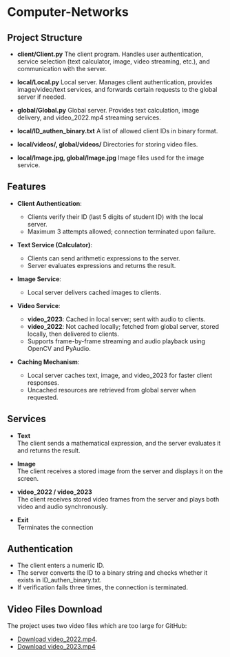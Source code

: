 # Computer-Networks

## Project Structure

- **client/Client.py**
The client program. Handles user authentication, service selection (text calculator, image, video streaming, etc.), and communication with the server.

- **local/Local.py**
Local server. Manages client authentication, provides image/video/text services, and forwards certain requests to the global server if needed.

- **global/Global.py**
Global server. Provides text calculation, image delivery, and video_2022.mp4 streaming services.

- **local/ID_authen_binary.txt**
A list of allowed client IDs in binary format.

- **local/videos/, global/videos/**
Directories for storing video files.

- **local/Image.jpg, global/Image.jpg**
Image files used for the image service.

## Features

- **Client Authentication**:
  - Clients verify their ID (last 5 digits of student ID) with the local server.
  - Maximum 3 attempts allowed; connection terminated upon failure.

- **Text Service (Calculator)**:
  - Clients can send arithmetic expressions to the server.
  - Server evaluates expressions and returns the result.

- **Image Service**:
  - Local server delivers cached images to clients.

- **Video Service**:
  - **video_2023**: Cached in local server; sent with audio to clients.
  - **video_2022**: Not cached locally; fetched from global server, stored locally, then delivered to clients.
  - Supports frame-by-frame streaming and audio playback using OpenCV and PyAudio.

- **Caching Mechanism**:
  - Local server caches text, image, and video_2023 for faster client responses.
  - Uncached resources are retrieved from global server when requested.
 
## Services

- **Text**  
  The client sends a mathematical expression, and the server evaluates it and returns the result.

- **Image**  
The client receives a stored image from the server and displays it on the screen.

- **video_2022 / video_2023**  
  The client receives stored video frames from the server and plays both video and audio synchronously.

- **Exit**  
  Terminates the connection

## Authentication

- The client enters a numeric ID.
- The server converts the ID to a binary string and checks whether it exists in ID_authen_binary.txt.
- If verification fails three times, the connection is terminated.

## Video Files Download

The project uses two video files which are too large for GitHub:

- [Download video_2022.mp4](https://drive.google.com/file/d/1wlcRem1iaPVTBbtuMB-o71LSnkYTbG7c/view?usp=drive_link).
- [Download video_2023.mp4](https://drive.google.com/file/d/1UInVEF4Itl-4A7HnWEIvYPaPTOlTBzmQ/view?usp=drive_link)
